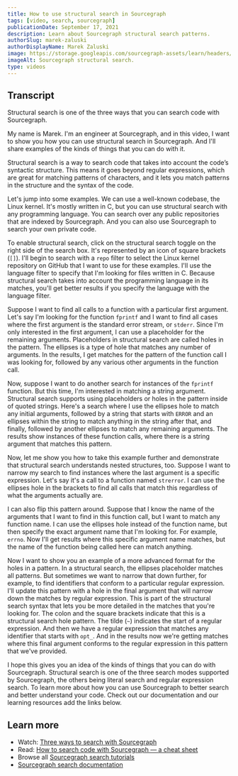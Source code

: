 ```yaml
---
title: How to use structural search in Sourcegraph
tags: [video, search, sourcegraph]
publicationDate: September 17, 2021
description: Learn about Sourcegraph structural search patterns.
authorSlug: marek-zaluski
authorDisplayName: Marek Zaluski
image: https://storage.googleapis.com/sourcegraph-assets/learn/headers/how-to-use-structural-search-in-sourcegraph-thumbnail.jpg
imageAlt: Sourcegraph structural search.
type: videos
---
```


<EmbeddedYoutubeVideo id="GnubTdnilbc" />

## Transcript

Structural search is one of the three ways that you can search code with Sourcegraph. 

My name is Marek. I'm an engineer at Sourcegraph, and in this video, I want to show you how you can use structural search in Sourcegraph. And I'll share examples of the kinds of things that you can do with it.

Structural search is a way to search code that takes into account the code’s syntactic structure. This means it goes beyond regular expressions, which are great for matching patterns of characters, and it lets you match patterns in the structure and the syntax of the code.

Let's jump into some examples. We can use a well-known codebase, the Linux kernel. It's mostly written in C, but you can use structural search with any programming language. You can search over any public repositories that are indexed by Sourcegraph. And you can also use Sourcegraph to search your own private code.

To enable structural search, click on the structural search toggle on the right side of the search box. It's represented by an icon of square brackets (`[]`). I'll begin to search with a `repo` filter to select the Linux kernel repository on GitHub that I want to use for these examples. I'll use the language filter to specify that I'm looking for files written in C. Because structural search takes into account the programming language in its matches, you'll get better results if you specify the language with the language filter.

Suppose I want to find all calls to a function with a particular first argument. Let's say I'm looking for the function `fprintf` and I want to find all cases where the first argument is the standard error stream, or `stderr`. Since I'm only interested in the first argument, I can use a placeholder for the remaining arguments. Placeholders in structural search are called holes in the pattern. The ellipses is a type of hole that matches any number of arguments. In the results, I get matches for the pattern of the function call I was looking for, followed by any various other arguments in the function call.

Now, suppose I want to do another search for instances of the `fprintf` function. But this time, I'm interested in matching a string argument. Structural search supports using placeholders or holes in the pattern inside of quoted strings. Here's a search where I use the ellipses hole to match any initial arguments, followed by a string that starts with `ERROR` and an ellipses within the string to match anything in the string after that, and finally, followed by another ellipses to match any remaining arguments. The results show instances of these function calls, where there is a string argument that matches this pattern.

Now, let me show you how to take this example further and demonstrate that structural search understands nested structures, too. Suppose I want to narrow my search to find instances where the last argument is a specific expression. Let's say it's a call to a function named `strerror`. I can use the ellipses hole in the brackets to find all calls that match this regardless of what the arguments actually are.

I can also flip this pattern around. Suppose that I know the name of the arguments that I want to find in this function call, but I want to match any function name. I can use the ellipses hole instead of the function name, but then specify the exact argument name that I'm looking for. For example, `errno`. Now I'll get results where this specific argument name matches, but the name of the function being called here can match anything.

Now I want to show you an example of a more advanced format for the holes in a pattern. In a structural search, the ellipses placeholder matches all patterns. But sometimes we want to narrow that down further, for example, to find identifiers that conform to a particular regular expression. I'll update this pattern with a hole in the final argument that will narrow down the matches by regular expression. This is part of the structural search syntax that lets you be more detailed in the matches that you're looking for. The colon and the square brackets indicate that this is a structural search hole pattern. The tilde (`~`) indicates the start of a regular expression. And then we have a regular expression that matches any identifier that starts with `opt_`. And in the results now we're getting matches where this final argument conforms to the regular expression in this pattern that we've provided.

I hope this gives you an idea of the kinds of things that you can do with Sourcegraph. Structural search is one of the three search modes supported by Sourcegraph, the others being literal search and regular expression search. To learn more about how you can use Sourcegraph to better search and better understand your code. Check out our documentation and our learning resources add the links below.

## Learn more

- Watch: [Three ways to search with Sourcegraph](/three-ways-to-search-code-with-sourcegraph)
- Read: [How to search code with Sourcegraph — a cheat sheet](/how-to-search-code-with-sourcegraph-a-cheat-sheet)
- Browse all [Sourcegraph search tutorials](/tags/search)
- [Sourcegraph search documentation](https://docs.sourcegraph.com/search)